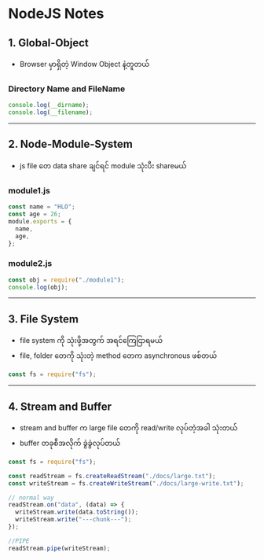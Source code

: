 # NodeJS Notes

## 1. Global-Object

- Browser မှာရှိတဲ့ Window Object နဲ့တူတယ်

### Directory Name and FileName

```js
console.log(__dirname);
console.log(__filename);
```

---

## 2. Node-Module-System

- js file တေ data share ချင်ရင် module သုံးပီး shareမယ်

### module1.js

```js
const name = "HLO";
const age = 26;
module.exports = {
  name,
  age,
};
```

### module2.js

```js
const obj = require("./module1");
console.log(obj);
```

---

## 3. File System

- file system ကို သုံးဖို့အတွက် အရင်ကြေငြာရမယ်
- file, folder တေကို သုံးတဲ့ method တေက asynchronous ဖစ်တယ်

```js
const fs = require("fs");
```

---

## 4. Stream and Buffer

- stream and buffer က large file တေကို read/write လုပ်တဲ့အခါ သုံးတယ်
- buffer တခုစီအလိုက် ခွဲခွဲလုပ်တယ်

```js
const fs = require("fs");

const readStream = fs.createReadStream("./docs/large.txt");
const writeStream = fs.createWriteStream("./docs/large-write.txt");

// normal way
readStream.on("data", (data) => {
  writeStream.write(data.toString());
  writeStream.write("---chunk---");
});

//PIPE
readStream.pipe(writeStream);
```
